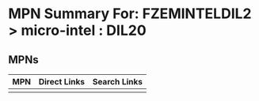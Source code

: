 



# MPN Summary For: FZEMINTELDIL2 > micro-intel : DIL20

## MPNs
  

|MPN|Direct Links|Search Links|
| :--- | :--- | :--- |
||||
